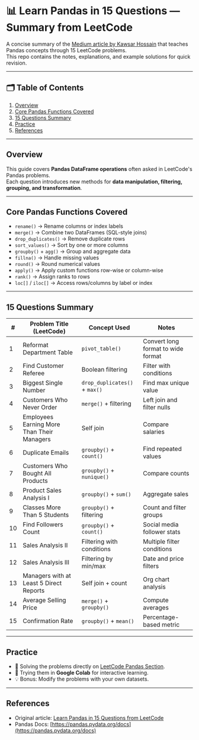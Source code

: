 # 📊 Learn Pandas in 15 Questions — Summary from LeetCode

A concise summary of the [Medium article by Kawsar Hossain](https://kawsar34.medium.com/learn-pandas-in-15-questions-from-leetcode-c8d0d10c2f0a) that teaches Pandas concepts through 15 LeetCode problems.  
This repo contains the notes, explanations, and example solutions for quick revision.

---

## 🗂 Table of Contents
1. [Overview](#overview)
2. [Core Pandas Functions Covered](#core-pandas-functions-covered)
3. [15 Questions Summary](#15-questions-summary)
4. [Practice](#practice)
5. [References](#references)

---

## Overview
This guide covers **Pandas DataFrame operations** often asked in LeetCode's Pandas problems.  
Each question introduces new methods for **data manipulation, filtering, grouping, and transformation**.

---

## Core Pandas Functions Covered
- `rename()` → Rename columns or index labels
- `merge()` → Combine two DataFrames (SQL-style joins)
- `drop_duplicates()` → Remove duplicate rows
- `sort_values()` → Sort by one or more columns
- `groupby()` + `agg()` → Group and aggregate data
- `fillna()` → Handle missing values
- `round()` → Round numerical values
- `apply()` → Apply custom functions row-wise or column-wise
- `rank()` → Assign ranks to rows
- `loc[]` / `iloc[]` → Access rows/columns by label or index

---

## 15 Questions Summary

| # | Problem Title (LeetCode) | Concept Used | Notes |
|---|--------------------------|--------------|-------|
| 1 | Reformat Department Table | `pivot_table()` | Convert long format to wide format |
| 2 | Find Customer Referee | Boolean filtering | Filter with conditions |
| 3 | Biggest Single Number | `drop_duplicates()` + `max()` | Find max unique value |
| 4 | Customers Who Never Order | `merge()` + filtering | Left join and filter nulls |
| 5 | Employees Earning More Than Their Managers | Self join | Compare salaries |
| 6 | Duplicate Emails | `groupby()` + `count()` | Find repeated values |
| 7 | Customers Who Bought All Products | `groupby()` + `nunique()` | Compare counts |
| 8 | Product Sales Analysis I | `groupby()` + `sum()` | Aggregate sales |
| 9 | Classes More Than 5 Students | `groupby()` + filtering | Count and filter groups |
| 10 | Find Followers Count | `groupby()` + `count()` | Social media follower stats |
| 11 | Sales Analysis II | Filtering with conditions | Multiple filter conditions |
| 12 | Sales Analysis III | Filtering by min/max | Date and price filters |
| 13 | Managers with at Least 5 Direct Reports | Self join + count | Org chart analysis |
| 14 | Average Selling Price | `merge()` + `groupby()` | Compute averages |
| 15 | Confirmation Rate | `groupby()` + `mean()` | Percentage-based metric |

---

## Practice
- 🐍 Solving the problems directly on [LeetCode Pandas Section](https://leetcode.com/problemset/database/?page=1&topicSlugs=pandas).
- 📓 Trying them in **Google Colab** for interactive learning.
- 💡 Bonus: Modify the problems with your own datasets.

---

## References
- Original article: [Learn Pandas in 15 Questions from LeetCode](https://kawsar34.medium.com/learn-pandas-in-15-questions-from-leetcode-c8d0d10c2f0a)
- Pandas Docs: [https://pandas.pydata.org/docs](https://pandas.pydata.org/docs)
